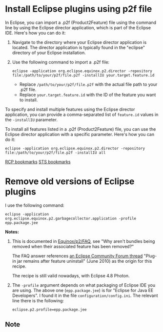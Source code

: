 # Install Eclipse plugins using  p2f file


In Eclipse, you can import a .p2f (Product2Feature) file using the command line by using the Eclipse director application, which is part of the Eclipse IDE. Here's how you can do it:

1. Navigate to the directory where your Eclipse director application is located. The director application is typically found in the "eclipse" directory of your Eclipse installation.
    
2. Use the following command to import a .p2f file:
    
    
    `eclipse -application org.eclipse.equinox.p2.director -repository file:/path/to/your/p2f/file.p2f -installIU your.target.feature.id`
    
    - Replace `/path/to/your/p2f/file.p2f` with the actual file path to your .p2f file.
    - Replace `your.target.feature.id` with the ID of the feature you want to install.

To specify and install multiple features using the Eclipse director application, you can provide a comma-separated list of `feature.id` values in the `-installIU` parameter.

To install all features listed in a .p2f (Product2Feature) file, you can use the Eclipse director application with a specific parameter. Here's how you can do it:

`eclipse -application org.eclipse.equinox.p2.director -repository file:/path/to/your/p2f/file.p2f -installIU all`

[RCP bookmarks](rcp.p2f)
[STS bookmarks](sts.p2f)

# Remove old versions of Eclipse plugins

I use the following command:

```
eclipse -application org.eclipse.equinox.p2.garbagecollector.application -profile epp.package.jee

```

**Notes:**

1.  This is documented in [Equinox/p2/FAQ](https://wiki.eclipse.org/Equinox/p2/FAQ#Why_aren.27t_bundles_being_removed_when_their_associated_feature_has_been_removed.3F), see "Why aren't bundles being removed when their associated feature has been removed?"
    
    The FAQ answer references [an Eclipse Community Forum thread](http://www.eclipse.org/forums/index.php?t=msg&goto=543500) "Plug-in jar remains after feature uninstall" (June 2010) as the origin for this recipe.
    
    The recipe is still valid nowadays, with Eclipse 4.8 Photon.
    
2.  The `-profile` argument depends on what packaging of Eclipse IDE you are using. The above one (`epp.package.jee`) is for "Eclipse for Java EE Developers". I found it in the file `configuration/config.ini`. The relevant line there is the following:
    
    ```
    eclipse.p2.profile=epp.package.jee
    ```
## Note